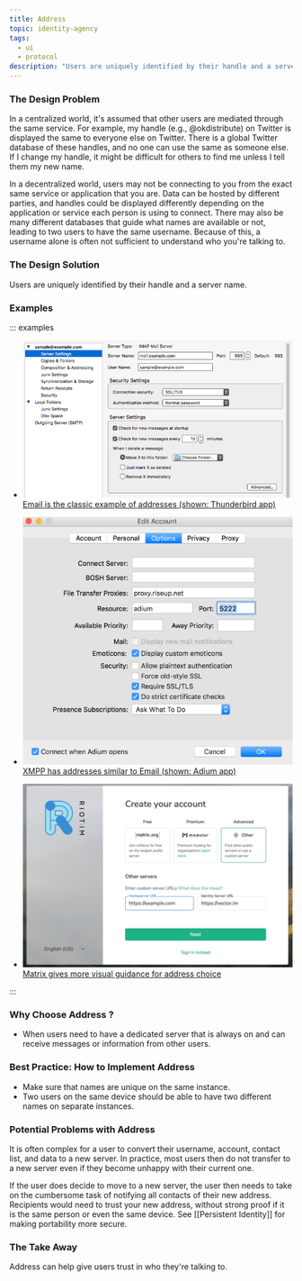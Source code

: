 ```yaml
---
title: Address
topic: identity-agency
tags:
  - ui
  - protocol
description: "Users are uniquely identified by their handle and a server name."
---
```


### The Design Problem

In a centralized world, it's assumed that other users are mediated through the
same service. For example, my handle (e.g., @okdistribute) on Twitter is
displayed the same to everyone else on Twitter. There is a global Twitter
database of these handles, and no one can use the same as someone else. If
I change my handle, it might be difficult for others to find me unless I tell
them my new name.

In a decentralized world, users may not be connecting to you from the exact
same service or application that you are. Data can be hosted by different
parties, and handles could be displayed differently depending on the
application or service each person is using to connect. There may also be many
different databases that guide what names are available or not, leading
to two users to have the same username. Because of this, a username alone is
often not sufficient to understand who you're talking to.

### The Design Solution

Users are uniquely identified by their handle and a server name.

### Examples

::: examples

- [![Address in Email](address-thunderbird.png) Email is the classic example of addresses (shown: Thunderbird app)](address-thunderbird.png)

- [![Address in Adium](address-adium.png) XMPP has addresses similar to Email (shown: Adium app)](address-adium.png)

- [![Address in Matrix](address-matrix.png) Matrix gives more visual guidance for address choice](address-matrix.png)

:::

### Why Choose Address ?

- When users need to have a dedicated server that is always on and can receive messages or information from other users.

### Best Practice: How to Implement Address

- Make sure that names are unique on the same instance.
- Two users on the same device should be able to have two different
  names on separate instances.

### Potential Problems with Address

It is often complex for a user to convert their username, account, contact list, and data to a new server. In practice, most users then do not transfer to a new server even if they become unhappy with their current one.

If the user does decide to move to a new server, the user then needs to take on
the cumbersome task of notifying all contacts of their new address. Recipients
would need to trust your new address, without strong proof if it is the same
person or even the same device. See [[Persistent
Identity]] for making portability more secure.

### The Take Away

Address can help give users trust in who they're talking to.

